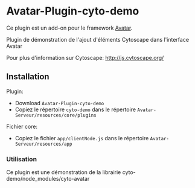 # Avatar-Plugin-cyto-demo

Ce plugin est un add-on pour le framework [Avatar](https://github.com/Spikharpax/Avatar-Serveur-3.0).

Plugin de démonstration de l'ajout d'éléments Cytoscape dans l'interface Avatar

Pour plus d'information sur Cytoscape: http://js.cytoscape.org/


## Installation

Plugin:
- Download `Avatar-Plugin-cyto-demo`
- Copiez le répertoire `cyto-demo` dans le répertoire `Avatar-Serveur/resources/core/plugins`

Fichier core:
- Copiez le fichier `app/clientNode.js` dans le répertoire `Avatar-Serveur/resources/app`


### Utilisation

Ce plugin est une démonstration de la librairie cyto-demo/node_modules/cyto-avatar



<BR><BR>
 